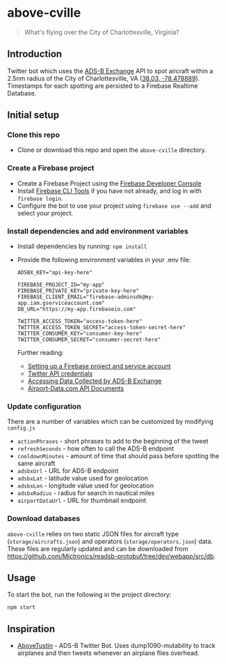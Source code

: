 # above-cville

> What's flying over the City of Charlottesville, Virginia?

## Introduction

Twitter bot which uses the [ADS-B Exchange](https://www.adsbexchange.com/) API to spot aircraft within a 2.5nm radius of the City of Charlottesville, VA ([38.03, -78.478889](https://www.google.com/maps/place/38%C2%B001'48.0%22N+78%C2%B028'44.0%22W/@38.03,-78.481083,17z/data=!3m1!4b1!4m5!3m4!1s0x0:0x0!8m2!3d38.03!4d-78.478889)). Timestamps for each spotting are persisted to a Firebase Realtime Database.

## Initial setup

### Clone this repo

- Clone or download this repo and open the `above-cville` directory.

### Create a Firebase project

- Create a Firebase Project using the [Firebase Developer Console](https://console.firebase.google.com)
- Install [Firebase CLI Tools](https://github.com/firebase/firebase-tools) if you have not already, and log in with `firebase login`.
- Configure the bot to use your project using `firebase use --add` and select your project.

### Install dependencies and add environment variables

- Install dependencies by running: `npm install`
- Provide the following environment variables in your .env file:

  ```
  ADSBX_KEY="api-key-here"

  FIREBASE_PROJECT_ID="my-app"
  FIREBASE_PRIVATE_KEY="private-key-here"
  FIREBASE_CLIENT_EMAIL="firebase-adminsdk@my-app.iam.gserviceaccount.com"
  DB_URL="https://my-app.firebaseio.com"

  TWITTER_ACCESS_TOKEN="access-token-here"
  TWITTER_ACCESS_TOKEN_SECRET="access-token-secret-here"
  TWITTER_CONSUMER_KEY="consumer-key-here"
  TWITTER_CONSUMER_SECRET="consumer-secret-here"
  ```

  Further reading:

  - [Setting up a Firebase project and service account](https://firebase.google.com/docs/admin/setup)
  - [Twitter API credentials](https://developer.twitter.com/)
  - [Accessing Data Collected by ADS-B Exchange](https://www.adsbexchange.com/data/)
  - [Airport-Data.com API Documents](https://www.airport-data.com/api/doc.php)

### Update configuration

There are a number of variables which can be customized by modifying `config.js`

- `actionPhrases` - short phrases to add to the beginning of the tweet
- `refreshSeconds` - how often to call the ADS-B endpoint
- `cooldownMinutes` - amount of time that should pass before spotting the same aircraft
- `adsbxUrl` - URL for ADS-B endpoint
- `adsbxLat` - latitude value used for geolocation
- `adsbxLon` - longitude value used for geolocation
- `adsbxRadius` - radius for search in nautical miles
- `airportDataUrl` - URL for thumbnail endpoint

### Download databases

`above-cville` relies on two static JSON files for aircraft type (`storage/aircrafts.json`) and operators (`storage/operators.json`) data. These files are regularly updated and can be downloaded from https://github.com/Mictronics/readsb-protobuf/tree/dev/webapp/src/db.

## Usage

To start the bot, run the following in the project directory:

```
npm start
```

## Inspiration

- [AboveTustin](https://github.com/kevinabrandon/AboveTustin) - ADS-B Twitter Bot. Uses dump1090-mutability to track airplanes and then tweets whenever an airplane flies overhead.
